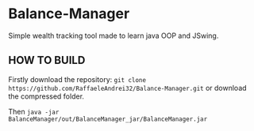 # Balance-Manager
Simple wealth tracking tool made to learn java OOP and JSwing.

## HOW TO BUILD
Firstly download the repository: ```git clone https://github.com/RaffaeleAndrei32/Balance-Manager.git``` or download the compressed folder.

Then ```java -jar BalanceManager/out/BalanceManager_jar/BalanceManager.jar```

